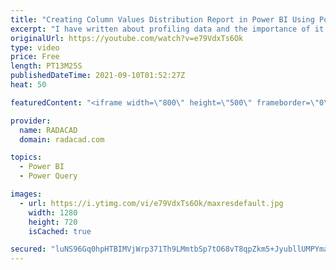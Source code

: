 ```yaml
---
title: "Creating Column Values Distribution Report in Power BI Using Power Query"
excerpt: "I have written about profiling data and the importance of it in Power Query, I also explained how the profiling data can be prepared to create a report in Power BI for the user to understand the data better. And I explained how the error count of that can be added to the report. Another very important"
originalUrl: https://youtube.com/watch?v=e79VdxTs6Ok
type: video
price: Free
length: PT13M25S
publishedDateTime: 2021-09-10T01:52:27Z
heat: 50

featuredContent: "<iframe width=\"800\" height=\"500\" frameborder=\"0\" src=\"https://www.youtube.com/embed/e79VdxTs6Ok\" allow=\"accelerometer; autoplay; encrypted-media; gyroscope; picture-in-picture\" allowfullscreen></iframe>"

provider:
  name: RADACAD
  domain: radacad.com

topics:
  - Power BI
  - Power Query

images:
  - url: https://i.ytimg.com/vi/e79VdxTs6Ok/maxresdefault.jpg
    width: 1280
    height: 720
    isCached: true

secured: "luNS96Gq0hpHTBIMVjWrp371Th9LMmtbSp7tO68vT8qpZkm5+JyubllUMPYmaX8Dyk46v+n3Sri/MlxD0nbPCDIPoBipBaAqA1oESxpfRQQU2DCUf78fOg0/1/fQH3dimTTEiReYWzlRjrG8VKwFU3m7s1O+/BddHiZ1h1XT+lSUJWNDIifwamxJohHtQWjj9BQbIpQZEWz8Zrl4RkWhr2weyqvSo349EEiYRTeRdoSce/6SayDbG1TKWS15hV4ZVl39cOcPVeARO6fY2ypG7VU96F254XfNt+/7V/B0JWYfjrTf20SIM3bNnOozv+3s38l1blR+DFq9bPU+4aFcKjN5XS6DsWVFEcuvbn5ATxLRHphtNaQtsePtitojwlMHv1PAJyr2Ici6MbsZXrWZxw/Ds34tBe9qDriSrW3g7Ws=;jvOQ0sAd37LVoWT/gqZxgQ=="
---
```


